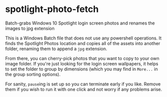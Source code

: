 # spotlight-photo-fetch
Batch-grabs Windows 10 Spotlight login screen photos and renames the images to jpg extension

This is a Windows Batch file that does not use any powershell operations. It finds the Spotlight Photos location and copies all of the assets into another folder, renaming them to append a `jpg` extension.

From there, you can cherry-pick photos that you want to copy to your own image folder. If you're just looking for the login screen wallpapers, it helps to set the folder to group by dimensions (which you may find in `More...` in the group sorting options).

For sanity, `pause`ing is set up so you can terminate early if you like. Remove them if you wish to run it with one click and not worry if any problems arise.
